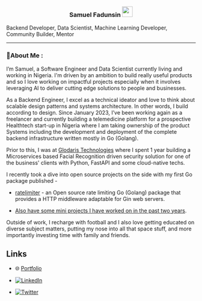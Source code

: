 <h3 align="center">
  Samuel Fadunsin
  <img src="https://media.giphy.com/media/hvRJCLFzcasrR4ia7z/giphy.gif" width="28">
</h3>
<p class="intro-subtitle"><span class="text-slider-items">Backend Developer, Data Scientist, Machine Learning Developer, Community Builder, Mentor</span><strong class="text-slider"></strong></p>

---


### 💫About Me :

I’m Samuel, a Software Engineer and Data Scientist currently living and working in Nigeria. I'm driven by an ambition to build really useful products and so I love working on impactful projects especially when it involves leveraging AI to deliver cutting edge solutions to people and businesses.

As a Backend Engineer, I excel as a technical ideator and love to think about scalable design patterns and systems architecture. In other words, I build according to design. Since January 2023, I’ve been working again as a freelancer and currently building a telemedicine platform for a prospective Healthtech start-up in Nigeria where I am taking ownership of the product Systems including the development and deployment of the complete backend infrastructure written mostly in Go (Golang).


Prior to this, I was at [Glodaris Technologies](https://www.glodaris.com/) where I spent 1 year building a Microservices based Facial Recognition driven security solution for one of the business' clients with Python, FastAPI and some cloud-native techs.

 
I recently took a dive into open source projects on the side with my first Go package published -
* [ratelimiter](https://www.github.com/codenino/ratelimiter) - an Open source rate limiting Go (Golang) package that provides a HTTP middleware adaptable for Gin web servers.
 
* [Also have some mini projects I have worked on in the past two years](https://github.com/codenino?tab=repositories).

Outside of work, I recharge with football and I also love getting educated on diverse subject matters, putting my nose into all that space stuff, and more importantly investing time with family and friends.

## Links
* :globe_with_meridians: [Portfolio](https://codenino.github.io/PortfolioWebsite/)

* [![LinkedIn](https://img.shields.io/badge/LinkedIn-0077B5?style=for-the-badge&logo=linkedin&logoColor=white)](https://www.linkedin.com/in/samuelfadunsin)

* [![Twitter](https://img.shields.io/badge/Twitter-1DA1F2?style=for-the-badge&logo=twitter&logoColor=white)](https://twitter.com/nino_of_akoraye)
